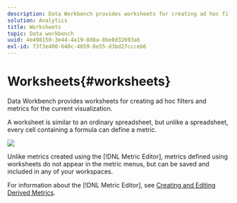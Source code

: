 ```yaml
---
description: Data Workbench provides worksheets for creating ad hoc filters and metrics for the current visualization.
solution: Analytics
title: Worksheets
topic: Data workbench
uuid: 4e498150-3e44-4a19-8d8a-8be0d32693a6
exl-id: 73f3e400-648c-4659-8e55-d3bd27ccceb6
---
```

# Worksheets{#worksheets}

Data Workbench provides worksheets for creating ad hoc filters and metrics for the current visualization.

 A worksheet is similar to an ordinary spreadsheet, but unlike a spreadsheet, every cell containing a formula can define a metric.

![](assets/vis_Worksheet_TextAndFormula.png)

Unlike metrics created using the [!DNL Metric Editor], metrics defined using worksheets do not appear in the metric menus, but can be saved and included in any of your workspaces.

For information about the [!DNL Metric Editor], see [Creating and Editing Derived Metrics](../../../../home/c-get-started/c-admin-intrf/c-prof-mgr/c-drvd-mtrcs.md#concept-e41723b342a849309874b26232224a40).
